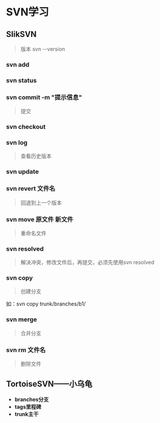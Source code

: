 # SVN学习

## SlikSVN

>  版本 svn --version

### 	svn add

### 	svn status

### 	svn commit -m "提示信息"

> 提交

### 	svn checkout

### 	svn log

> 查看历史版本

### 	svn update

### svn revert 文件名

> 回退到上一个版本

### svn move 原文件 新文件

> 重命名文件

### svn resolved

> 解决冲突，修改文件后，再提交，必须先使用svn resolved

### svn copy

> 创建分支

如：svn copy trunk/branches/b1/

### svn merge

> 合并分支

### svn rm 文件名

> 删除文件

## TortoiseSVN——小乌龟

- **branches分支**
- **tags里程碑**
- **trunk主干**

